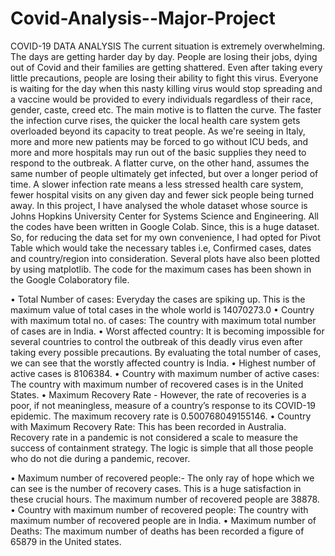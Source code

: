 # Covid-Analysis--Major-Project
COVID-19 DATA ANALYSIS
The current situation is extremely overwhelming. The days are getting harder day by day. People are losing their jobs, dying out of Covid and their families are getting shattered. Even after taking every little precautions, people are losing their ability to fight this virus.
Everyone is waiting for the day when this nasty killing virus would stop spreading and a vaccine would be provided to every individuals regardless of their race, gender, caste, creed etc.
The main motive is to flatten the curve. The faster the infection curve rises, the quicker the local health care system gets overloaded beyond its capacity to treat people. As we're seeing in Italy, more and more new patients may be forced to go without ICU beds, and more and more hospitals may run out of the basic supplies they need to respond to the outbreak. 
A flatter curve, on the other hand, assumes the same number of people ultimately get infected, but over a longer period of time. A slower infection rate means a less stressed health care system, fewer hospital visits on any given day and fewer sick people being turned away. 
In this project, I have analysed the whole dataset whose source is Johns Hopkins University Center for Systems Science and Engineering.
All the codes have been written in Google Colab.
Since, this is a huge dataset. So, for reducing the data set for my own convenience, I had opted for Pivot Table which would take the necessary tables i.e, Confirmed cases, dates and country/region  into consideration.
Several plots have also been plotted by using matplotlib.
The code for the maximum cases has been shown in the Google Colaboratory file.

•	Total Number of cases: Everyday the cases are spiking up. This is the maximum value of total cases in the whole world is 14070273.0
•	Country with maximum total no. of cases: The country with maximum total number of cases are in India.
•	Worst affected country:
It is becoming impossible for several countries to control the outbreak of this deadly virus even after taking every possible precautions. By evaluating the total number of cases, we can see that the worstly affected country is India.
•	Highest number of active cases is 8106384.
•	Country with maximum number of active cases:  The country with maximum number of recovered cases is in the United States.
•	Maximum Recovery Rate - However, the rate of recoveries is a poor, if not meaningless, measure of a country’s response to its COVID-19 epidemic.  The maximum recovery rate is 0.500768049155146.
•	Country with Maximum Recovery Rate: This has been recorded in Australia. Recovery rate in a pandemic is not considered a scale to measure the success of containment strategy. The logic is simple that all those people who do not die during a pandemic, recover.

•	Maximum number of recovered people:-
           The only ray of hope which we can see is the number of recovery cases. This is a huge                         satisfaction in these crucial hours. The maximum number of recovered people are 38878.
•	Country with maximum number of recovered people:
          The country with maximum number of recovered people are in India.
•	Maximum number of Deaths: The maximum number of deaths has been recorded a figure of 65879 in the United states.
